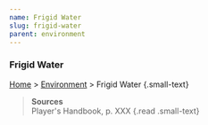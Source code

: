 ```yaml
---
name: Frigid Water
slug: frigid-water
parent: environment
---
```

### Frigid Water
[Home](dm-operations-center) > [Environment](environment) > Frigid Water {.small-text}



> **Sources** <br/>
> Player's Handbook, p. XXX
{.read .small-text}
